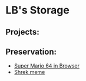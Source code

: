 # LB's Storage

## Projects:

## Preservation:
- [Super Mario 64 in Browser](https://legebeker.github.io/SM64/index.html)
- [Shrek meme](https://legebeker.github.io/videos/shrek.webm)
